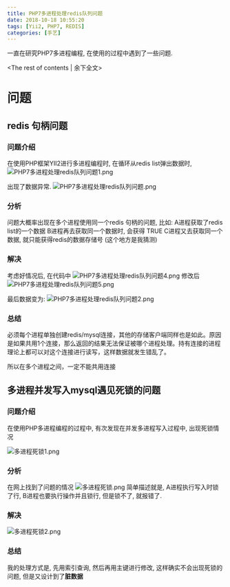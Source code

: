 ```yaml
---
title: PHP7多进程处理redis队列问题
date: 2018-10-18 10:55:20
tags: [Yii2, PHP7, REDIS]
categories: [手艺]
---
```

一直在研究PHP7多进程编程, 在使用的过程中遇到了一些问题.
<!-- more -->
<The rest of contents | 余下全文>

# 问题
## redis 句柄问题
### 问题介绍
在使用PHP框架YII2进行多进程编程时, 在循环从redis list弹出数据时, 
![PHP7多进程处理redis队列问题1.png](https://i.loli.net/2018/10/20/5bcabff792a32.png)

出现了数据异常.
![PHP7多进程处理redis队列问题.png](https://i.loli.net/2018/10/20/5bcabff76f722.png)

### 分析
问题大概率出现在多个进程使用同一个redis 句柄的问题, 比如:
A进程获取了redis list的一个数据
B进程再去获取同一个数据时, 会获得 TRUE
C进程又去获取同一个数据, 就只能获得redis的数据存储号 (这个地方是我猜测)

### 解决
考虑好情况后, 在代码中
![PHP7多进程处理redis队列问题4.png](https://i.loli.net/2018/10/20/5bcabff792b6d.png)
修改后
![PHP7多进程处理redis队列问题5.png](https://i.loli.net/2018/10/20/5bcace2f1b590.png)

最后数据变为:
![PHP7多进程处理redis队列问题2.png](https://i.loli.net/2018/10/20/5bcabff78bd24.png)

### 总结
必须每个进程单独创建redis/mysql连接，其他的存储客户端同样也是如此。原因是如果共用1个连接，那么返回的结果无法保证被哪个进程处理。持有连接的进程理论上都可以对这个连接进行读写，这样数据就发生错乱了。

所以在多个进程之间，一定不能共用连接


## 多进程并发写入mysql遇见死锁的问题

### 问题介绍

在使用PHP多进程编程的过程中, 有次发现在并发多进程写入过程中, 出现死锁情况

![多进程死锁1.png](https://i.loli.net/2018/10/20/5bcb15f644f77.png)

### 分析
在网上找到了问题的情况
![多进程死锁.png](https://i.loli.net/2018/10/20/5bcb15f605c31.png)
简单描述就是, A进程执行写入时锁了行, B进程也要执行操作并且锁行, 但是锁不了, 就报错了.

### 解决
![多进程死锁2.png](https://i.loli.net/2018/10/20/5bcb174a0afb6.png)

### 总结
我的处理方式是, 先用索引查询, 然后再用主键进行修改, 这样确实不会出现死锁的问题, 但是又设计到了**脏数据**


